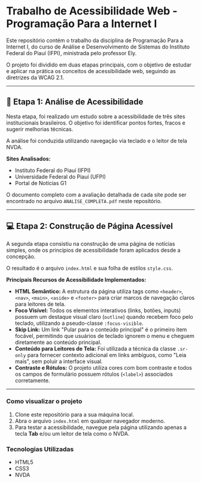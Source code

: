 # Trabalho de Acessibilidade Web - Programação Para a Internet I

Este repositório contém o trabalho da disciplina de Programação Para a Internet I, do curso de Análise e Desenvolvimento de Sistemas do Instituto Federal do Piauí (IFPI), ministrada pelo professor Ely.

O projeto foi dividido em duas etapas principais, com o objetivo de estudar e aplicar na prática os conceitos de acessibilidade web, seguindo as diretrizes da WCAG 2.1.

---

## 📂 Etapa 1: Análise de Acessibilidade

Nesta etapa, foi realizado um estudo sobre a acessibilidade de três sites institucionais brasileiros. O objetivo foi identificar pontos fortes, fracos e sugerir melhorias técnicas.

A análise foi conduzida utilizando navegação via teclado e o leitor de tela NVDA.

**Sites Analisados:**
* Instituto Federal do Piauí (IFPI)
* Universidade Federal do Piauí (UFPI)
* Portal de Notícias G1

O documento completo com a avaliação detalhada de cada site pode ser encontrado no arquivo `ANALISE_COMPLETA.pdf` neste repositório.

---

## 💻 Etapa 2: Construção de Página Acessível

A segunda etapa consistiu na construção de uma página de notícias simples, onde os princípios de acessibilidade foram aplicados desde a concepção.

O resultado é o arquivo `index.html` e sua folha de estilos `style.css`.

**Principais Recursos de Acessibilidade Implementados:**

* **HTML Semântico:** A estrutura da página utiliza tags como `<header>`, `<nav>`, `<main>`, `<aside>` e `<footer>` para criar marcos de navegação claros para leitores de tela.
* **Foco Visível:** Todos os elementos interativos (links, botões, inputs) possuem um destaque visual claro (`outline`) quando recebem foco pelo teclado, utilizando a pseudo-classe `:focus-visible`.
* **Skip Link:** Um link "Pular para o conteúdo principal" é o primeiro item focável, permitindo que usuários de teclado ignorem o menu e cheguem diretamente ao conteúdo principal.
* **Conteúdo para Leitores de Tela:** Foi utilizada a técnica da classe `.sr-only` para fornecer contexto adicional em links ambíguos, como "Leia mais", sem poluir a interface visual.
* **Contraste e Rótulos:** O projeto utiliza cores com bom contraste e todos os campos de formulário possuem rótulos (`<label>`) associados corretamente.

---

### Como visualizar o projeto

1.  Clone este repositório para a sua máquina local.
2.  Abra o arquivo `index.html` em qualquer navegador moderno.
3.  Para testar a acessibilidade, navegue pela página utilizando apenas a tecla **Tab** e/ou um leitor de tela como o NVDA.

### Tecnologias Utilizadas

* HTML5
* CSS3
* NVDA